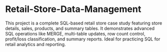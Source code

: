 # Retail-Store-Data-Management
This project is a complete SQL-based retail store case study featuring store details, sales, products, and summary tables. It demonstrates advanced SQL operations like MERGE, multi-table updates, row count control, profit/loss classification, and summary reports. Ideal for practicing SQL for retail analytics and reporting.
